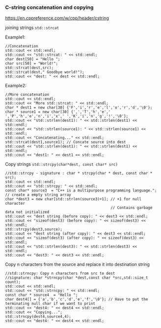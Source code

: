### C-string concatenation and copying

https://en.cppreference.com/w/cpp/header/cstring

joining strings `std::strcat`

Example1:

	//Concatenation
	std::cout << std::endl;
	std::cout << "std::strcat: " << std::endl;
	char dest[50] = "Hello ";
	char src[50] = "World!";
	std::strcat(dest,src);
	std::strcat(dest," Goodbye world!");
	std::cout << "dest: " << dest << std::endl;

Example2:

	//More concatenation
	std::cout << std::endl;
	std::cout << "More std::strcat: " << std::endl;
	char * dest1 = new char[30] {'F','i','r','e','l','o','r','d','\0'};
	char * source1 = new char[30] {',','T','h','e',' ','P','h','e','n','i','x',' ','K','i','n','g','!','\0'};
	std::cout << "std::strlen(dest1): " << std::strlen(dest1) << std::endl;
	std::cout << "std::strlen(source1): " << std::strlen(source1) << std::endl;
	std::cout << "Concatenating..." << std::endl;
	std::strcat(dest1,source1); // Concate source into dest
	std::cout << "std::strlen(dest1): " << std::strlen(dest1) << std::endl;
	std::cout << "dest1: " << dest1 << std::endl;

Copy strings `std::strcpy(char*dest, const char* src)`

	
	//std::strcpy - signature : char * strcpy(char * dest, const char * src);
	std::cout << std::endl;
	std::cout << "std::strcpy: " << std::endl;
	const char* source3  = "C++ is a multipurpose programming language.";
	// create a empty string array
	char *dest3 = new char[std::strlen(source3)+1]; // +1 for null character
													// Contains garbage data not initialized
	std::cout << "dest string (before copy): " << dest3 << std::endl;
	std::cout << "sizeof(dest3) (before copy): " << sizeof(dest3) << std::endl;
	std::strcpy(dest3,source);
	std::cout << "dest string (after copy): " << dest3 << std::endl;
	std::cout << "sizeof(dest3) (after copy): " << sizeof(dest3) << std::endl;
	std::cout << "std::strlen(dest3): " << std::strlen(dest3) << std::endl;
	std::cout << "dest3: " << dest3 << std::endl;

Copy n characters from the source and replace it into destination string

	//std::strncpy: Copy n characters from src to dest
	//signature: char *strncpy(char *dest,const char *src,std::size_t count);
	std::cout << std::endl;
	std::cout << "std::strncpy: " << std::endl;
	const char * source4  = "Hello ";
	char dest4[] = {'a','b','c','d','e','f','\0'}; // Have to put the terminating null char if we want to print
	std::cout << "dest4: " << dest4 << std::endl;
	std::cout << "Copying...";
	std::strncpy(dest4,source4,4);
	std::cout << "dest4: " << dest4 << std::endl;